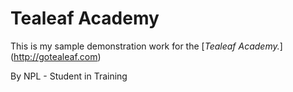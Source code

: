 # Tealeaf Academy

This is my sample demonstration work for the
[*Tealeaf Academy.*] (http://gotealeaf.com)

By NPL - Student in Training 
